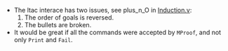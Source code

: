
 * The ltac interace has two issues, see plus_n_O in [Induction.v](tests/sf-4.0/Induction.v):
   1. The order of goals is reversed.
   2. The bullets are broken.
 * It would be great if all the commands were accepted by `MProof`,
   and not only `Print` and `Fail`.
